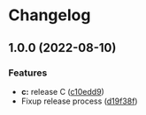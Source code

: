 # Changelog

## 1.0.0 (2022-08-10)


### Features

* **c:** release C ([c10edd9](https://github.com/zenbusiness/monorepo-sandbox/commit/c10edd98abed25ed9866e867d8869e05af65a311))
* Fixup release process ([d19f38f](https://github.com/zenbusiness/monorepo-sandbox/commit/d19f38f9cbb8660837b9235a097f892a87c2e96f))
